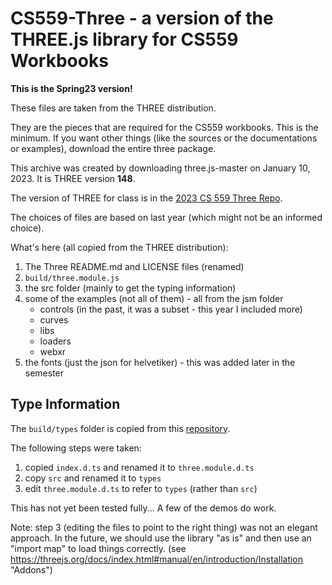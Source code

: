 # CS559-Three -  a version of the THREE.js library for CS559 Workbooks

**This is the Spring23 version!**

These files are taken from the THREE distribution. 

They are the pieces that are required for the CS559 workbooks. This is the minimum.
If you want other things (like the sources or the documentations or examples), download the entire three package.

This archive was created by downloading three.js-master on January 10, 2023.
It is THREE version **148**.

The version of THREE for class is in the [2023 CS 559 Three Repo](https://github.com/CS559/CS559-Three23). 

The choices of files are based on last year (which might not be an informed choice).

What's here (all copied from the THREE distribution):
1. The Three README.md and LICENSE files (renamed)
1. `build/three.module.js`
1. the src folder (mainly to get the typing information)
1. some of the examples (not all of them) - all from the jsm folder
    - controls (in the past, it was a subset - this year I included more)
    - curves
    - libs
    - loaders
    - webxr
1. the fonts (just the json for helvetiker) - this was added later in the semester

## Type Information

The `build/types` folder is copied from this [repository](https://github.com/three-types/three-ts-types). 

The following steps were taken:
1. copied `index.d.ts` and renamed it to `three.module.d.ts`
2. copy `src` and renamed it to `types`
3. edit `three.module.d.ts` to refer to `types` (rather than `src`)

This has not yet been tested fully... A few of the demos do work.

Note: step 3 (editing the files to point to the right thing) was not an elegant approach.
In the future, we should use the library "as is" and then use an "import map" to load things
correctly.  (see https://threejs.org/docs/index.html#manual/en/introduction/Installation "Addons")